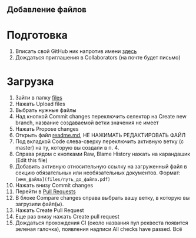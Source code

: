 ## Добавление файлов

# Подготовка
1. Вписать свой GitHub ник напротив имени [здесь](https://docs.google.com/spreadsheets/d/1TWIeTPaqTv-YMjP19-pdxRMWj6SqizAJK3WjhXBWnF4/edit#gid=0)
2. Дождаться приглашения в Collaborators (на почте будет письмо)

# Загрузка
1. Зайти в папку [files](https://github.com/piechart/bachelor-diploma-docs/tree/master/files)
2. Нажать Upload files
3. Выбрать нужные файлы
4. Над кнопкой Commit changes переключить селектор на Create new branch, название создаваемой ветки значения не имеет
5. Нажать Propose changes
6. Открыть файл [readme.md](https://github.com/piechart/bachelor-diploma-docs/blob/master/readme.md), НЕ НАЖИМАТЬ РЕДАКТИРОВАТЬ ФАЙЛ
7. Под вкладкой Code слева-сверху переключить активную ветку (с master) на ту, которую вы создали в п. 4.
8. Справа рядом с кнопками Raw, Blame History нажать на карандашик (Edit this file)
9. Добавить активную относительную ссылку на загруженный файл в секцию обязательных или необязательных документов. Формат: `[имя_файла](files/путь_до_файла.pdf)`
10. Нажать внизу Commit changes
11. Перейти в [Pull Requests](https://github.com/piechart/bachelor-diploma-docs/pulls)
12. В блоке Compare changes справа выбрать вашу ветку, в которую вы загрузили файл(ы).
13. Нажать Create Pull Request
14. Еще раз внизу нажать Create pull request
15. Дождаться прохождения CI (около названия пул реквеста появится зеленая галочка), появления надписи All checks have passed.
Всё
